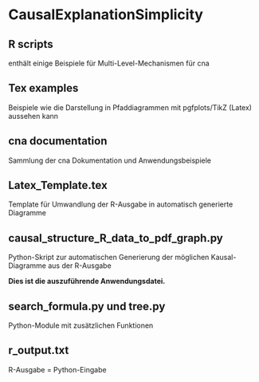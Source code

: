 
# CausalExplanationSimplicity

## R scripts

enthält einige Beispiele für Multi-Level-Mechanismen für cna


## Tex examples

Beispiele wie die Darstellung in Pfaddiagrammen mit pgfplots/TikZ (Latex) aussehen kann


## cna documentation

Sammlung der cna Dokumentation und Anwendungsbeispiele


## Latex_Template.tex

Template für Umwandlung der R-Ausgabe in automatisch generierte Diagramme


## causal_structure_R_data_to_pdf_graph.py

Python-Skript zur automatischen Generierung der möglichen Kausal-Diagramme aus der R-Ausgabe

**Dies ist die auszuführende Anwendungsdatei.**


## search_formula.py und tree.py

Python-Module mit zusätzlichen Funktionen


## r_output.txt

R-Ausgabe = Python-Eingabe
